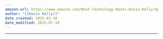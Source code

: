 ```yaml
---
amazon-url: https://www.amazon.com/What-Technology-Wants-Kevin-Kelly/dp/0143120174
author: "[[Kevin Kelly]]"
date_created: 2025-03-30
date_modified: 2025-07-19
---
```




***
